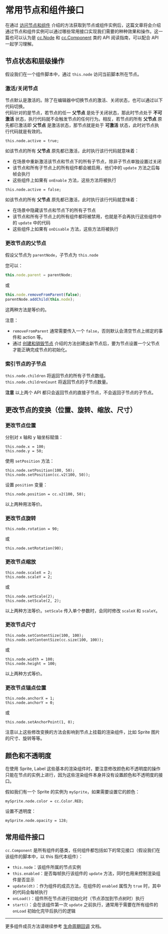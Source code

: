 # 常用节点和组件接口

在通过 [访问节点和组件](access-node-component.md) 介绍的方法获取到节点或组件实例后，这篇文章将会介绍通过节点和组件实例可以通过哪些常用接口实现我们需要的种种效果和操作。这一篇也可以认为是 [cc.Node](../../../api/zh/classes/Node.html) 和 [cc.Component](../../../api/zh/classes/Component.html) 类的 API 阅读指南，可以配合 API 一起学习理解。

## 节点状态和层级操作

假设我们在一个组件脚本中，通过 `this.node` 访问当前脚本所在节点。

### 激活/关闭节点

节点默认是激活的。除了在编辑器中切换节点的激活、关闭状态，也可以通过以下代码切换。<br>
代码针对的是节点，若节点的任一 **父节点** 是处于关闭状态，那此时节点处于 **不可激活** 状态，执行代码就不会触发节点的任何行为。相反，若节点的所有 **父节点** 原先都已激活即 **父节点** 是激活状态，那节点就是处于 **可激活** 状态，此时对节点执行代码就是有效的。

`this.node.active = true;`

如该节点的所有 **父节点** 原先都已激活，此时执行该行代码就意味着：
- 在场景中重新激活该节点和节点下的所有子节点，除非子节点单独设置过关闭
- 该节点和所有子节点上的所有组件都会被启用，他们中的 `update` 方法之后每帧会执行
- 这些组件上如果有 `onEnable` 方法，这些方法将被执行

`this.node.active = false;`

如该节点的所有 **父节点** 原先都已激活，此时执行该行代码就意味着：
- 在场景中隐藏该节点和节点下的所有子节点
- 该节点和所有子节点上的所有组件都将被禁用，也就是不会再执行这些组件中的 `update` 中的代码
- 这些组件上如果有 `onDisable` 方法，这些方法将被执行

### 更改节点的父节点

假设父节点为 `parentNode`，子节点为 `this.node`

您可以：

```js
this.node.parent = parentNode;
```

或

```js
this.node.removeFromParent(false);
parentNode.addChild(this.node);
```

这两种方法是等价的。

注意：
 - `removeFromParent` 通常需要传入一个 `false`，否则默认会清空节点上绑定的事件和 action 等。
 - 通过 [创建和销毁节点](create-destroy.md) 介绍的方法创建出新节点后，要为节点设置一个父节点才能正确完成节点的初始化。

### 索引节点的子节点

`this.node.children` 将返回节点的所有子节点数组。<br>
`this.node.childrenCount` 将返回节点的子节点数量。

**注意** 以上两个 API 都只会返回节点的直接子节点，不会返回子节点的子节点。

## 更改节点的变换（位置、旋转、缩放、尺寸）

### 更改节点位置

分别对 x 轴和 y 轴坐标赋值：

`this.node.x = 100;`<br>
`this.node.y = 50;`

使用 `setPosition` 方法：

`this.node.setPosition(100, 50);`<br>
`this.node.setPosition(cc.v2(100, 50));`

设置 `position` 变量：

`this.node.position = cc.v2(100, 50);`

以上两种用法等价。

### 更改节点旋转

`this.node.rotation = 90;`

或

`this.node.setRotation(90);`

### 更改节点缩放

`this.node.scaleX = 2;`<br>
`this.node.scaleY = 2;`

或

`this.node.setScale(2);`<br>
`this.node.setScale(2, 2);`

以上两种方法等价。`setScale` 传入单个参数时，会同时修改 `scaleX` 和 `scaleY`。

### 更改节点尺寸

`this.node.setContentSize(100, 100);`<br>
`this.node.setContentSize(cc.size(100, 100));`

或

`this.node.width = 100;`<br>
`this.node.height = 100;`

以上两种方式等价。

### 更改节点锚点位置

`this.node.anchorX = 1;`<br>
`this.node.anchorY = 0;`

或

`this.node.setAnchorPoint(1, 0);`

注意以上这些修改变换的方法会影响到节点上挂载的渲染组件，比如 Sprite 图片的尺寸、旋转等等。


## 颜色和不透明度

在使用 Sprite, Label 这些基本的渲染组件时，要注意修改颜色和不透明度的操作只能在节点的实例上进行，因为这些渲染组件本身并没有设置颜色和不透明度的接口。

假如我们有一个 Sprite 的实例为 `mySprite`，如果需要设置它的颜色：

`mySprite.node.color = cc.Color.RED;`

设置不透明度：

`mySprite.node.opacity = 128;`


## 常用组件接口

`cc.Component` 是所有组件的基类，任何组件都包括如下的常见接口（假设我们在该组件的脚本中，以 this 指代本组件）：

- `this.node`：该组件所属的节点实例
- `this.enabled`：是否每帧执行该组件的 `update` 方法，同时也用来控制渲染组件是否显示
- `update(dt)`：作为组件的成员方法，在组件的 `enabled` 属性为 `true` 时，其中的代码会每帧执行
- `onLoad()`：组件所在节点进行初始化时（节点添加到节点树时）执行
- `start()`：会在该组件第一次 `update` 之前执行，通常用于需要在所有组件的 `onLoad` 初始化完毕后执行的逻辑

---

更多组件成员方法请继续参考 [生命周期回调](life-cycle-callbacks.md) 文档。
